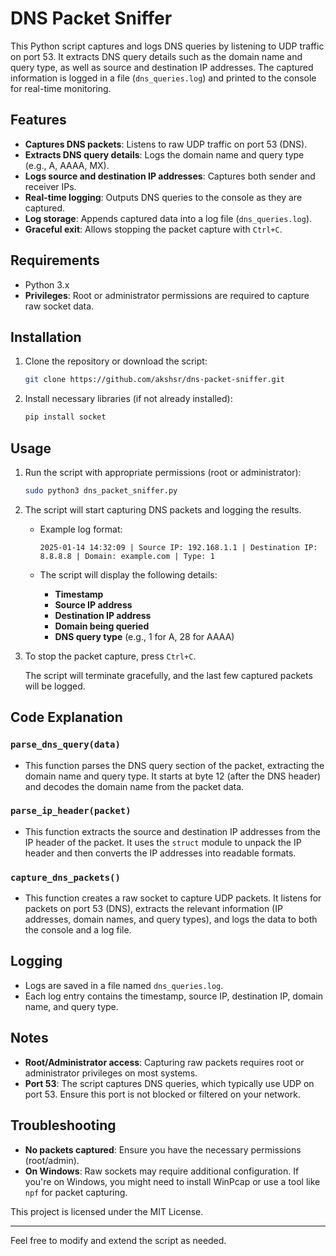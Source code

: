 # DNS Packet Sniffer

This Python script captures and logs DNS queries by listening to UDP traffic on port 53. It extracts DNS query details such as the domain name and query type, as well as source and destination IP addresses. The captured information is logged in a file (`dns_queries.log`) and printed to the console for real-time monitoring.

## Features

- **Captures DNS packets**: Listens to raw UDP traffic on port 53 (DNS).
- **Extracts DNS query details**: Logs the domain name and query type (e.g., A, AAAA, MX).
- **Logs source and destination IP addresses**: Captures both sender and receiver IPs.
- **Real-time logging**: Outputs DNS queries to the console as they are captured.
- **Log storage**: Appends captured data into a log file (`dns_queries.log`).
- **Graceful exit**: Allows stopping the packet capture with `Ctrl+C`.

## Requirements

- Python 3.x
- **Privileges**: Root or administrator permissions are required to capture raw socket data.

## Installation

1. Clone the repository or download the script:

    ```bash
    git clone https://github.com/akshsr/dns-packet-sniffer.git
    ```

2. Install necessary libraries (if not already installed):

    ```bash
    pip install socket
    ```

## Usage

1. Run the script with appropriate permissions (root or administrator):

    ```bash
    sudo python3 dns_packet_sniffer.py
    ```

2. The script will start capturing DNS packets and logging the results.

    - Example log format:

      ```
      2025-01-14 14:32:09 | Source IP: 192.168.1.1 | Destination IP: 8.8.8.8 | Domain: example.com | Type: 1
      ```

    - The script will display the following details:
      - **Timestamp**
      - **Source IP address**
      - **Destination IP address**
      - **Domain being queried**
      - **DNS query type** (e.g., 1 for A, 28 for AAAA)

3. To stop the packet capture, press `Ctrl+C`.

   The script will terminate gracefully, and the last few captured packets will be logged.

## Code Explanation

### `parse_dns_query(data)`
- This function parses the DNS query section of the packet, extracting the domain name and query type. It starts at byte 12 (after the DNS header) and decodes the domain name from the packet data.

### `parse_ip_header(packet)`
- This function extracts the source and destination IP addresses from the IP header of the packet. It uses the `struct` module to unpack the IP header and then converts the IP addresses into readable formats.

### `capture_dns_packets()`
- This function creates a raw socket to capture UDP packets. It listens for packets on port 53 (DNS), extracts the relevant information (IP addresses, domain names, and query types), and logs the data to both the console and a log file.

## Logging

- Logs are saved in a file named `dns_queries.log`.
- Each log entry contains the timestamp, source IP, destination IP, domain name, and query type.

## Notes

- **Root/Administrator access**: Capturing raw packets requires root or administrator privileges on most systems.
- **Port 53**: The script captures DNS queries, which typically use UDP on port 53. Ensure this port is not blocked or filtered on your network.

## Troubleshooting

- **No packets captured**: Ensure you have the necessary permissions (root/admin).
- **On Windows**: Raw sockets may require additional configuration. If you're on Windows, you might need to install WinPcap or use a tool like `npf` for packet capturing.

This project is licensed under the MIT License.

---

Feel free to modify and extend the script as needed.
